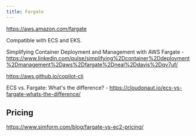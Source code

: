 ```yaml
---
title: Fargate
---
```


https://aws.amazon.com/fargate

Compatible with ECS and EKS.

Simplifying Container Deployment and Management with AWS Fargate - https://www.linkedin.com/pulse/simplifying%2Dcontainer%2Ddeployment%2Dmanagement%2Daws%2Dfargate%2Dneal%2Ddavis%2Dqv7uf/

https://aws.github.io/copilot-cli

ECS vs. Fargate: What's the difference? - https://cloudonaut.io/ecs-vs-fargate-whats-the-difference/

## Pricing

https://www.simform.com/blog/fargate-vs-ec2-pricing/
